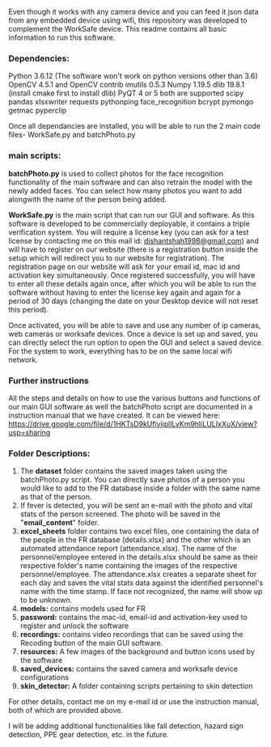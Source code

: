 Even though it works with any camera device and you can feed it json data from any embedded device using wifi, this repository was developed to complement the WorkSafe device. This readme contains all basic information to run this software.

### **Dependencies:**
Python 3.6.12 (The software won't work on python versions other than 3.6)
OpenCV 4.5.1 and OpenCV contrib
imutils 0.5.3
Numpy 1.19.5
dlib 19.8.1 (install cmake first to install dlib)
PyQT 4 or 5 both are supported
scipy
pandas
xlsxwriter
requests
pythonping
face_recognition
bcrypt
pymongo
getmac
pyperclip

Once all dependancies are installed, you will be able to run the 2 main code files- WorkSafe.py and batchPhoto.py

### **main scripts:**
**batchPhoto.py** is used to collect photos for the face recognition functionality of the main software and can also retrain the model with the newly added faces. You can select how many photos you want to add alongwith the name of the person being added.

**WorkSafe.py** is the main script that can run our GUI and software. As this software is developed to be commercially deployable, it contains a triple verification system. You will require a license key (you can ask for a test license by contacting me on this mail id: dishantshah1998@gmail.com) and will have to register on our website (there is a registration button inside the setup which will redirect you to our website for registration). The registration page on our website will ask for your email id, mac id and activation key simultaneously. Once registered successfully, you will have to enter all these details again once, after which you will be able to run the software without having to enter the license key again and again for a period of 30 days (changing the date on your Desktop device will not reset this period). 

Once activated, you will be able to save and use any number of ip cameras, web cameras or worksafe devices. Once a device is set up and saved, you can directly select the run option to open the GUI and select a saved device. For the system to work, everything has to be on the same local wifi network.

### **Further instructions**
All the steps and details on how to use the various buttons and functions of our main GUI software as well the batchPhoto script are documented in a instruction manual that we have created. It can be viewed here: https://drive.google.com/file/d/1HKTsD9kUfiyijpllLyKm9hIiLULIxXuX/view?usp=sharing

### **Folder Descriptions:**
1. The **dataset** folder contains the saved images taken using the batchPhoto.py script. You can directly save photos of a person you would like to add to the FR database inside a folder with the same name as that of the person. 
2. If fever is detected, you will be sent an e-mail with the photo and vital stats of the person screened. The photo will be saved in the "**email_content**" folder.
3. **excel_sheets** folder contains two excel files, one containing the data of the people in the FR database (details.xlsx) and the other which is an automated attendance report (attendance.xlsx). The name of the personnel/employee entered in the details.xlsx should be same as their respective folder's name containing the images of the respective personnel/employee. The attendance.xlsx creates a separate sheet for each day and saves the vital stats data against the identified personnel's name with the time stamp. If face not recognized, the name will show up to be unknown.
4. **models:** contains models used for FR
5. **password:** contains the mac-id, email-id and activation-key used to register and unlock the software
6. **recordings:** contains video recordings that can be saved using the Recoding button of the main GUI software. 
7. **resources:** A few images of the background and button icons used by the software
8. **saved_devices:** contains the saved camera and worksafe device configurations
9. **skin_detector:** A folder containing scripts pertaining to skin detection

For other details, contact me on my e-mail id or use the instruction manual, both of which are provided above.

I will be adding additional functionalities like fall detection, hazard sign detection, PPE gear detection, etc. in the future. 


